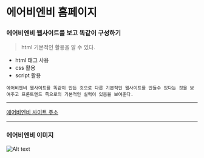 # 에어비엔비 홈페이지

### 에어비엔비 웹사이트를 보고 똑같이 구성하기

> html 기본적인 활용을 알 수 있다.

+ html 태그 사용
+ css 활용
+ script 활용


```
에어비엔비 웹사이트를 똑같이 만든 것으로 다른 기본적인 웹사이트를 만들수 있다는 것을 보여주고 프론트엔드 쪽으로의 기본적인 실력이 있음을 보여준다.
```

***

[에어비엔비 사이트 주소](https://www.airbnb.co.kr/)

***
### 에어비엔비 이미지
![Alt text](https://www.thegear.kr/news/photo/old/imgdata/thegear_co_kr/201802/2018022321221602.png)

